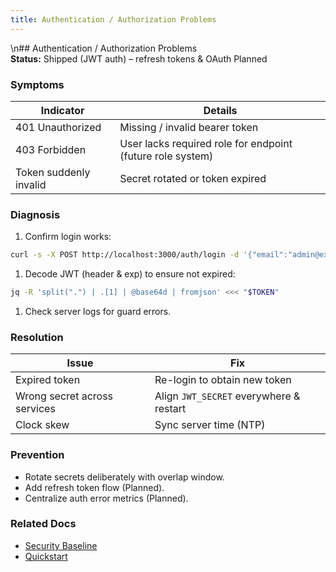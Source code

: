 ```yaml
---
title: Authentication / Authorization Problems
---
```


\n## Authentication / Authorization Problems  
**Status:** Shipped (JWT auth) – refresh tokens & OAuth Planned

### Symptoms

| Indicator | Details |
|-----------|---------|
| 401 Unauthorized | Missing / invalid bearer token |
| 403 Forbidden | User lacks required role for endpoint (future role system) |
| Token suddenly invalid | Secret rotated or token expired |

### Diagnosis

1. Confirm login works:

```bash
curl -s -X POST http://localhost:3000/auth/login -d '{"email":"admin@example.com","password":"StrongP@ssw0rd"}' -H 'Content-Type: application/json'
```

1. Decode JWT (header & exp) to ensure not expired:

```bash
jq -R 'split(".") | .[1] | @base64d | fromjson' <<< "$TOKEN"
```

1. Check server logs for guard errors.

### Resolution

| Issue | Fix |
|-------|-----|
| Expired token | Re-login to obtain new token |
| Wrong secret across services | Align `JWT_SECRET` everywhere & restart |
| Clock skew | Sync server time (NTP) |

### Prevention

- Rotate secrets deliberately with overlap window.
- Add refresh token flow (Planned).
- Centralize auth error metrics (Planned).

### Related Docs

- [Security Baseline](../reference/security-baseline.md)
- [Quickstart](../getting-started/quickstart.md)
